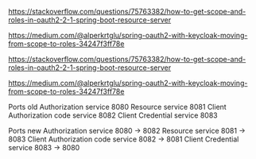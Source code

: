https://stackoverflow.com/questions/75763382/how-to-get-scope-and-roles-in-oauth2-2-1-spring-boot-resource-server

https://medium.com/@alperkrtglu/spring-oauth2-with-keycloak-moving-from-scope-to-roles-34247f3ff78e

https://stackoverflow.com/questions/75763382/how-to-get-scope-and-roles-in-oauth2-2-1-spring-boot-resource-server

https://medium.com/@alperkrtglu/spring-oauth2-with-keycloak-moving-from-scope-to-roles-34247f3ff78e


Ports old
    Authorization service               8080
    Resource service                    8081
    Client Authorization code service   8082
    Client Credential service           8083


Ports new
    Authorization service               8080 -> 8082
    Resource service                    8081 -> 8083
    Client Authorization code service   8082 -> 8081
    Client Credential service           8083 -> 8080


